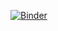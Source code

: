 [![Binder](https://mybinder.org/badge_logo.svg)](https://mybinder.org/v2/gh/ImElder123/smt?tab=readme-ov-file/HEAD)
